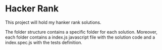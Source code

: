# Hacker Rank
This project will hold my hanker rank solutions.

The folder structure contains a specific folder for each solution. Moreover, each folder contains a index.js javascript file with the solution code and a index.spec.js with the tests definition.
